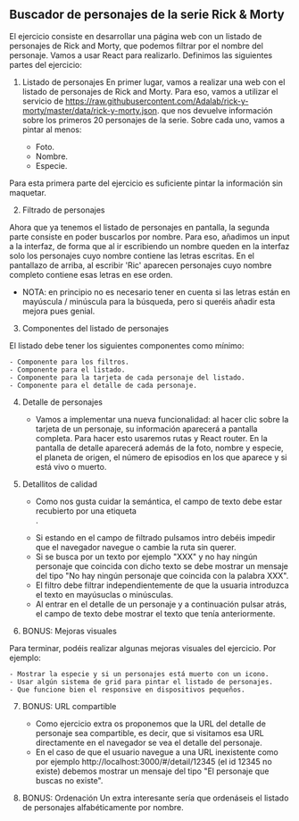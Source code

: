 ## Buscador de personajes de la serie Rick & Morty

El ejercicio consiste en desarrollar una página web con un listado de personajes de Rick and Morty, que podemos filtrar por el nombre del personaje. Vamos a usar React para realizarlo.
Definimos las siguientes partes del ejercicio:

1. Listado de personajes
   En primer lugar, vamos a realizar una web con el listado de personajes de Rick and Morty. Para eso, vamos a utilizar el servicio de https://raw.githubusercontent.com/Adalab/rick-y-morty/master/data/rick-y-morty.json. que nos devuelve información sobre los primeros 20 personajes de la serie. Sobre cada uno, vamos a pintar al menos:

   - Foto.
   - Nombre.
   - Especie.

Para esta primera parte del ejercicio es suficiente pintar la información sin maquetar.

2. Filtrado de personajes

Ahora que ya tenemos el listado de personajes en pantalla, la segunda parte consiste en poder buscarlos por nombre. Para eso, añadimos un input a la interfaz, de forma que al ir escribiendo un nombre queden en la interfaz solo los personajes cuyo nombre contiene las letras escritas. En el pantallazo de arriba, al escribir 'Ric' aparecen personajes cuyo nombre completo contiene esas letras en ese orden.

- NOTA: en principio no es necesario tener en cuenta si las letras están en mayúscula / minúscula para la búsqueda, pero si queréis añadir esta mejora pues genial.

3. Componentes del listado de personajes

El listado debe tener los siguientes componentes como mínimo:

    - Componente para los filtros.
    - Componente para el listado.
    - Componente para la tarjeta de cada personaje del listado.
    - Componente para el detalle de cada personaje.

4. Detalle de personajes

   - Vamos a implementar una nueva funcionalidad: al hacer clic sobre la tarjeta de un personaje, su información aparecerá a pantalla completa. Para hacer esto usaremos rutas y React router. En la pantalla de detalle aparecerá además de la foto, nombre y especie, el planeta de origen, el número de episodios en los que aparece y si está vivo o muerto.

5) Detallitos de calidad

   - Como nos gusta cuidar la semántica, el campo de texto debe estar recubierto por una etiqueta <form>.
   - Si estando en el campo de filtrado pulsamos intro debéis impedir que el navegador navegue o cambie la ruta sin querer.
   - Si se busca por un texto por ejemplo "XXX" y no hay ningún personaje que coincida con dicho texto se debe mostrar un mensaje del tipo "No hay ningún personaje que coincida con la palabra XXX".
   - El filtro debe filtrar independientemente de que la usuaria introduzca el texto en mayúsuclas o minúsculas.
   - Al entrar en el detalle de un personaje y a continuación pulsar atrás, el campo de texto debe mostrar el texto que tenía anteriormente.

6. BONUS: Mejoras visuales

Para terminar, podéis realizar algunas mejoras visuales del ejercicio. Por ejemplo:

    - Mostrar la especie y si un personajes está muerto con un icono.
    - Usar algún sistema de grid para pintar el listado de personajes.
    - Que funcione bien el responsive en dispositivos pequeños.

7. BONUS: URL compartible

   - Como ejercicio extra os proponemos que la URL del detalle de personaje sea compartible, es decir, que si visitamos esa URL directamente en el navegador se vea el detalle del personaje.
   - En el caso de que el usuario navegue a una URL inexistente como por ejemplo
     http://localhost:3000/#/detail/12345 (el id 12345 no existe) debemos mostrar un mensaje del tipo "El personaje que buscas no existe".

8) BONUS: Ordenación
   Un extra interesante sería que ordenáseis el listado de personajes alfabéticamente por nombre.

